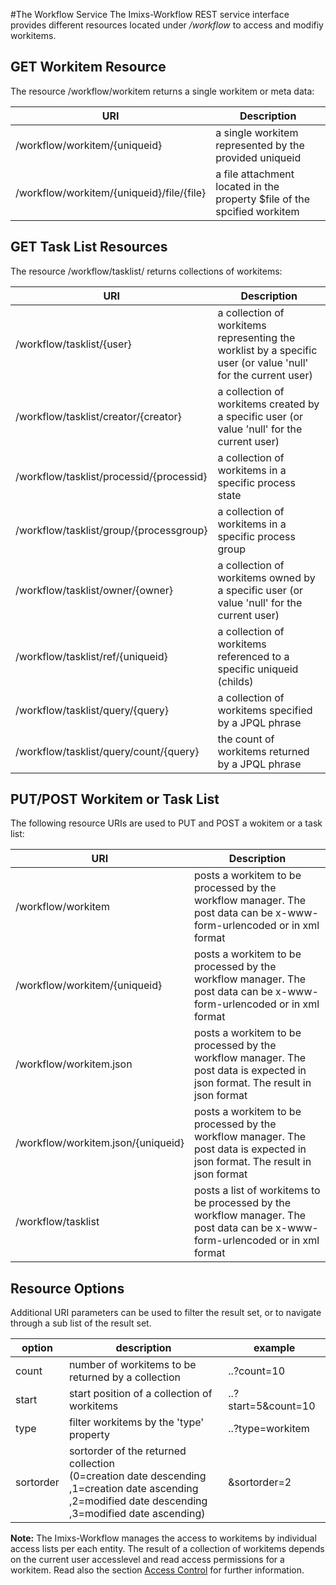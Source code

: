 #The Workflow Service
The Imixs-Workflow REST service interface provides different resources located under */workflow* to access and modifiy workitems.

 
## GET Workitem Resource
The resource /workflow/workitem returns a single workitem or meta data:

| URI                                           | Description                               | 
|-----------------------------------------------|-------------------------------------------|
| /workflow/workitem/{uniqueid}                 | a single workitem represented by the   provided uniqueid                              |
| /workflow/workitem/{uniqueid}/file/{file}     | a file attachment located in the property   $file of the spcified workitem           |


## GET Task List Resources
The resource /workflow/tasklist/ returns collections of workitems:

| URI                                           | Description                               | 
|-----------------------------------------------|-------------------------------------------|
| /workflow/tasklist/{user}                     | a collection of workitems representing the worklist by a specific user (or value 'null' for the current user)|             
| /workflow/tasklist/creator/{creator}          | a collection of workitems created by a specific user (or value 'null' for the current user)                           |
| /workflow/tasklist/processid/{processid}      | a collection of workitems in a specific    process state             |
| /workflow/tasklist/group/{processgroup}       | a collection of workitems in a specific    process group                             |
| /workflow/tasklist/owner/{owner}              | a collection of workitems owned by a specific  user (or value 'null' for the current user)   |
| /workflow/tasklist/ref/{uniqueid}             | a collection of workitems referenced to a  specific uniqueid (childs)                |
| /workflow/tasklist/query/{query}              | a collection of workitems specified by a  JPQL phrase                                |
| /workflow/tasklist/query/count/{query}        | the count of workitems returned by a    JPQL phrase                                  |



## PUT/POST Workitem or Task List
The following resource URIs are used to PUT and POST a wokitem or a task list:


| URI                          | Description                               | 
|------------------------------|-------------------------------------------|
| /workflow/workitem           | posts a workitem to be processed by the  workflow manager. The post data can be x-www-form-urlencoded or in xml format   |
| /workflow/workitem/{uniqueid}| posts a workitem to be processed by the  workflow manager. The post data can be x-www-form-urlencoded or in xml format   |
| /workflow/workitem.json      | posts a workitem to be processed by the  workflow manager. The post data is expected in json format. The result in json format     |
| /workflow/workitem.json/{uniqueid}      | posts a workitem to be processed by the  workflow manager. The post data is expected in json format. The result in json format     |
| /workflow/tasklist           | posts a list of workitems to be processed by the  workflow manager. The post data can be x-www-form-urlencoded or in xml format  |



## Resource Options
Additional URI parameters can be used to filter the result set, or to navigate through a sub list of the result set. 


| option      | description                                         | example               |
|-------------|-----------------------------------------------------|-----------------------|
| count       | number of workitems to be returned by a collection  | ..?count=10           |
| start       | start position of a collection of workitems         | ..?start=5&count=10   |
| type        | filter workitems by the 'type' property             | ..?type=workitem      | 
| sortorder   | sortorder of the returned collection <br /> (0=creation date descending <br />,1=creation date ascending<br />,2=modified date descending<br />,3=modified date ascending)     |&sortorder=2  |
		

<strong>Note:</strong> The Imixs-Workflow manages the access to workitems by individual access lists per each entity. The result of a collection of workitems depends on the current user accesslevel and read access permissions for a workitem. Read also the section [Access Control](/engine/acl.html) for further information. 
  
   